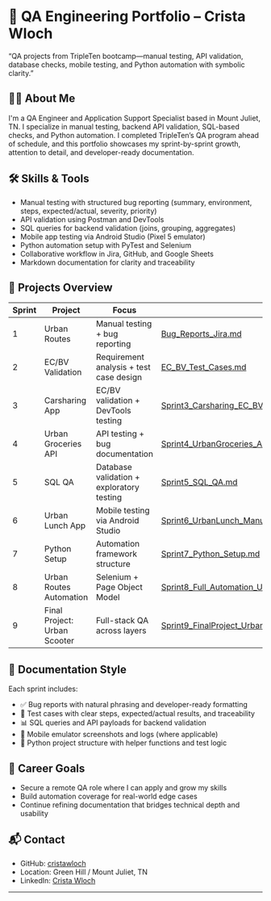 # 🧪 QA Engineering Portfolio – Crista Wloch

“QA projects from TripleTen bootcamp—manual testing, API validation, database checks, mobile testing, and Python automation with symbolic clarity.”

## 👩‍💻 About Me

I'm a QA Engineer and Application Support Specialist based in Mount Juliet, TN. I specialize in manual testing, backend API validation, SQL-based checks, and Python automation. I completed TripleTen’s QA program ahead of schedule, and this portfolio showcases my sprint-by-sprint growth, attention to detail, and developer-ready documentation.

## 🛠️ Skills & Tools

- Manual testing with structured bug reporting (summary, environment, steps, expected/actual, severity, priority)
- API validation using Postman and DevTools
- SQL queries for backend validation (joins, grouping, aggregates)
- Mobile app testing via Android Studio (Pixel 5 emulator)
- Python automation setup with PyTest and Selenium
- Collaborative workflow in Jira, GitHub, and Google Sheets
- Markdown documentation for clarity and traceability

## 📁 Projects Overview

| Sprint | Project | Focus | Link |
|--------|--------|-------|------|
| 1 | Urban Routes | Manual testing + bug reporting | [Bug_Reports_Jira.md](Sprint-1_Manual-Testing/Bug_Reports_Jira.md) |
| 2 | EC/BV Validation | Requirement analysis + test case design | [EC_BV_Test_Cases.md](Sprint-2_Manual-Testing/EC_BV_Test_Cases.md) |
| 3 | Carsharing App | EC/BV validation + DevTools testing | [Sprint3_Carsharing_EC_BV_Validation.md](Sprint3_Carsharing_EC_BV_Validation.md) |
| 4 | Urban Groceries API | API testing + bug documentation | [Sprint4_UrbanGroceries_API_Validation_with_BugReports.md](Sprint4_UrbanGroceries_API_Validation_with_BugReports.md) |
| 5 | SQL QA | Database validation + exploratory testing | [Sprint5_SQL_QA.md](Sprint5_SQL_QA.md) |
| 6 | Urban Lunch App | Mobile testing via Android Studio | [Sprint6_UrbanLunch_ManualTesting_AndroidStudio.md](Sprint6_UrbanLunch_ManualTesting_AndroidStudio.md) |
| 7 | Python Setup | Automation framework structure | [Sprint7_Python_Setup.md](Sprint7_Python_Setup.md) |
| 8 | Urban Routes Automation | Selenium + Page Object Model | [Sprint8_Full_Automation_UrbanRoutes.md](Sprint8_Full_Automation_UrbanRoutes.md) |
| 9 | Final Project: Urban Scooter | Full-stack QA across layers | [Sprint9_FinalProject_UrbanScooter.md](Sprint9_FinalProject_UrbanScooter.md) |

## 🧾 Documentation Style

Each sprint includes:
- ✅ Bug reports with natural phrasing and developer-ready formatting
- 🧪 Test cases with clear steps, expected/actual results, and traceability
- 📊 SQL queries and API payloads for backend validation
- 📱 Mobile emulator screenshots and logs (where applicable)
- 🐍 Python project structure with helper functions and test logic

## 🎯 Career Goals

- Secure a remote QA role where I can apply and grow my skills
- Build automation coverage for real-world edge cases
- Continue refining documentation that bridges technical depth and usability

## 📬 Contact

- GitHub: [cristawloch](https://github.com/cristawloch)
- Location: Green Hill / Mount Juliet, TN
- LinkedIn: [Crista Wloch](https://www.linkedin.com/in/crista-wloch)

---


